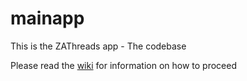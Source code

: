 # mainapp
This is the ZAThreads app - The codebase 

Please read the [wiki](https://github.com/zathreads/mainapp/wiki) for information on how to proceed
